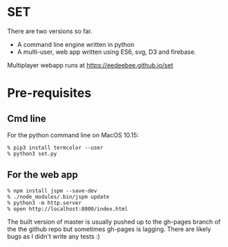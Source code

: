 # SET

There are two versions so far.  

- A command line engine written in python
- A multi-user, web app written using ES6, svg, D3 and firebase.

Multiplayer webapp runs at https://eedeebee.github.io/set

# Pre-requisites

## Cmd line
For the python command line on MacOS 10.15:

    % pip3 install termcolor --user
    % python3 set.py

## For the web app

    % npm install jspm --save-dev
    % ./node_modules/.bin/jspm update
    % python3 -m http.server
    % open http://localhost:8000/index.html

The built version of master is usually pushed up to the gh-pages branch of the the github repo 
but sometimes gh-pages is lagging. There are likely bugs as I didn't write any tests :)
